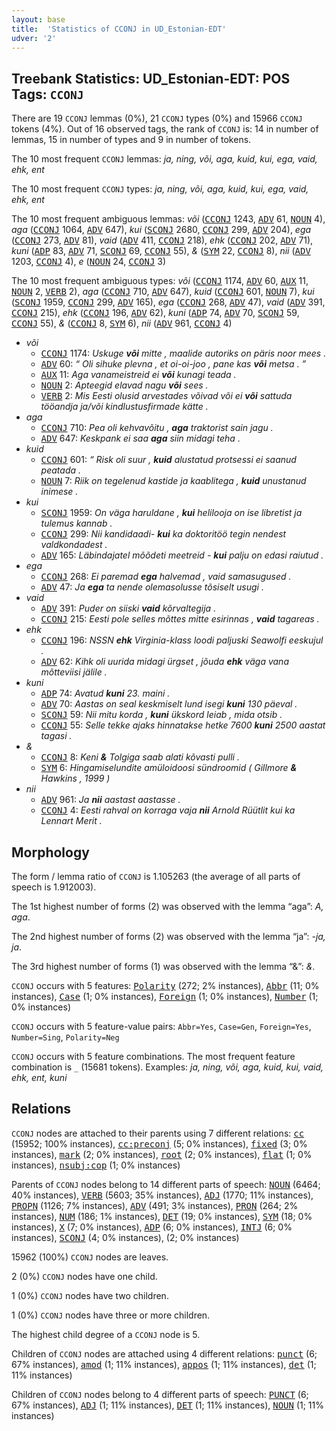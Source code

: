 ```yaml
---
layout: base
title:  'Statistics of CCONJ in UD_Estonian-EDT'
udver: '2'
---
```


## Treebank Statistics: UD_Estonian-EDT: POS Tags: `CCONJ`

There are 19 `CCONJ` lemmas (0%), 21 `CCONJ` types (0%) and 15966 `CCONJ` tokens (4%).
Out of 16 observed tags, the rank of `CCONJ` is: 14 in number of lemmas, 15 in number of types and 9 in number of tokens.

The 10 most frequent `CCONJ` lemmas: <em>ja, ning, või, aga, kuid, kui, ega, vaid, ehk, ent</em>

The 10 most frequent `CCONJ` types:  <em>ja, ning, või, aga, kuid, kui, ega, vaid, ehk, ent</em>

The 10 most frequent ambiguous lemmas: <em>või</em> (<tt><a href="et_edt-pos-CCONJ.html">CCONJ</a></tt> 1243, <tt><a href="et_edt-pos-ADV.html">ADV</a></tt> 61, <tt><a href="et_edt-pos-NOUN.html">NOUN</a></tt> 4), <em>aga</em> (<tt><a href="et_edt-pos-CCONJ.html">CCONJ</a></tt> 1064, <tt><a href="et_edt-pos-ADV.html">ADV</a></tt> 647), <em>kui</em> (<tt><a href="et_edt-pos-SCONJ.html">SCONJ</a></tt> 2680, <tt><a href="et_edt-pos-CCONJ.html">CCONJ</a></tt> 299, <tt><a href="et_edt-pos-ADV.html">ADV</a></tt> 204), <em>ega</em> (<tt><a href="et_edt-pos-CCONJ.html">CCONJ</a></tt> 273, <tt><a href="et_edt-pos-ADV.html">ADV</a></tt> 81), <em>vaid</em> (<tt><a href="et_edt-pos-ADV.html">ADV</a></tt> 411, <tt><a href="et_edt-pos-CCONJ.html">CCONJ</a></tt> 218), <em>ehk</em> (<tt><a href="et_edt-pos-CCONJ.html">CCONJ</a></tt> 202, <tt><a href="et_edt-pos-ADV.html">ADV</a></tt> 71), <em>kuni</em> (<tt><a href="et_edt-pos-ADP.html">ADP</a></tt> 83, <tt><a href="et_edt-pos-ADV.html">ADV</a></tt> 71, <tt><a href="et_edt-pos-SCONJ.html">SCONJ</a></tt> 69, <tt><a href="et_edt-pos-CCONJ.html">CCONJ</a></tt> 55), <em>&</em> (<tt><a href="et_edt-pos-SYM.html">SYM</a></tt> 22, <tt><a href="et_edt-pos-CCONJ.html">CCONJ</a></tt> 8), <em>nii</em> (<tt><a href="et_edt-pos-ADV.html">ADV</a></tt> 1203, <tt><a href="et_edt-pos-CCONJ.html">CCONJ</a></tt> 4), <em>e</em> (<tt><a href="et_edt-pos-NOUN.html">NOUN</a></tt> 24, <tt><a href="et_edt-pos-CCONJ.html">CCONJ</a></tt> 3)

The 10 most frequent ambiguous types:  <em>või</em> (<tt><a href="et_edt-pos-CCONJ.html">CCONJ</a></tt> 1174, <tt><a href="et_edt-pos-ADV.html">ADV</a></tt> 60, <tt><a href="et_edt-pos-AUX.html">AUX</a></tt> 11, <tt><a href="et_edt-pos-NOUN.html">NOUN</a></tt> 2, <tt><a href="et_edt-pos-VERB.html">VERB</a></tt> 2), <em>aga</em> (<tt><a href="et_edt-pos-CCONJ.html">CCONJ</a></tt> 710, <tt><a href="et_edt-pos-ADV.html">ADV</a></tt> 647), <em>kuid</em> (<tt><a href="et_edt-pos-CCONJ.html">CCONJ</a></tt> 601, <tt><a href="et_edt-pos-NOUN.html">NOUN</a></tt> 7), <em>kui</em> (<tt><a href="et_edt-pos-SCONJ.html">SCONJ</a></tt> 1959, <tt><a href="et_edt-pos-CCONJ.html">CCONJ</a></tt> 299, <tt><a href="et_edt-pos-ADV.html">ADV</a></tt> 165), <em>ega</em> (<tt><a href="et_edt-pos-CCONJ.html">CCONJ</a></tt> 268, <tt><a href="et_edt-pos-ADV.html">ADV</a></tt> 47), <em>vaid</em> (<tt><a href="et_edt-pos-ADV.html">ADV</a></tt> 391, <tt><a href="et_edt-pos-CCONJ.html">CCONJ</a></tt> 215), <em>ehk</em> (<tt><a href="et_edt-pos-CCONJ.html">CCONJ</a></tt> 196, <tt><a href="et_edt-pos-ADV.html">ADV</a></tt> 62), <em>kuni</em> (<tt><a href="et_edt-pos-ADP.html">ADP</a></tt> 74, <tt><a href="et_edt-pos-ADV.html">ADV</a></tt> 70, <tt><a href="et_edt-pos-SCONJ.html">SCONJ</a></tt> 59, <tt><a href="et_edt-pos-CCONJ.html">CCONJ</a></tt> 55), <em>&</em> (<tt><a href="et_edt-pos-CCONJ.html">CCONJ</a></tt> 8, <tt><a href="et_edt-pos-SYM.html">SYM</a></tt> 6), <em>nii</em> (<tt><a href="et_edt-pos-ADV.html">ADV</a></tt> 961, <tt><a href="et_edt-pos-CCONJ.html">CCONJ</a></tt> 4)


* <em>või</em>
  * <tt><a href="et_edt-pos-CCONJ.html">CCONJ</a></tt> 1174: <em>Uskuge <b>või</b> mitte , maalide autoriks on päris noor mees .</em>
  * <tt><a href="et_edt-pos-ADV.html">ADV</a></tt> 60: <em>“ Oli sihuke plevna , et oi-oi-joo , pane kas <b>või</b> metsa . ”</em>
  * <tt><a href="et_edt-pos-AUX.html">AUX</a></tt> 11: <em>Aga vanameistreid ei <b>või</b> kunagi teada .</em>
  * <tt><a href="et_edt-pos-NOUN.html">NOUN</a></tt> 2: <em>Apteegid elavad nagu <b>või</b> sees .</em>
  * <tt><a href="et_edt-pos-VERB.html">VERB</a></tt> 2: <em>Mis Eesti olusid arvestades võivad või ei <b>või</b> sattuda tööandja ja/või kindlustusfirmade kätte .</em>
* <em>aga</em>
  * <tt><a href="et_edt-pos-CCONJ.html">CCONJ</a></tt> 710: <em>Pea oli kehvavõitu , <b>aga</b> traktorist sain jagu .</em>
  * <tt><a href="et_edt-pos-ADV.html">ADV</a></tt> 647: <em>Keskpank ei saa <b>aga</b> siin midagi teha .</em>
* <em>kuid</em>
  * <tt><a href="et_edt-pos-CCONJ.html">CCONJ</a></tt> 601: <em>“ Risk oli suur , <b>kuid</b> alustatud protsessi ei saanud peatada .</em>
  * <tt><a href="et_edt-pos-NOUN.html">NOUN</a></tt> 7: <em>Riik on tegelenud kastide ja kaablitega , <b>kuid</b> unustanud inimese .</em>
* <em>kui</em>
  * <tt><a href="et_edt-pos-SCONJ.html">SCONJ</a></tt> 1959: <em>On väga haruldane , <b>kui</b> helilooja on ise libretist ja tulemus kannab .</em>
  * <tt><a href="et_edt-pos-CCONJ.html">CCONJ</a></tt> 299: <em>Nii kandidaadi- <b>kui</b> ka doktoritöö tegin nendest valdkondadest .</em>
  * <tt><a href="et_edt-pos-ADV.html">ADV</a></tt> 165: <em>Läbindajatel mõõdeti meetreid - <b>kui</b> palju on edasi raiutud .</em>
* <em>ega</em>
  * <tt><a href="et_edt-pos-CCONJ.html">CCONJ</a></tt> 268: <em>Ei paremad <b>ega</b> halvemad , vaid samasugused .</em>
  * <tt><a href="et_edt-pos-ADV.html">ADV</a></tt> 47: <em>Ja <b>ega</b> ta nende olemasolusse tõsiselt usugi .</em>
* <em>vaid</em>
  * <tt><a href="et_edt-pos-ADV.html">ADV</a></tt> 391: <em>Puder on siiski <b>vaid</b> kõrvaltegija .</em>
  * <tt><a href="et_edt-pos-CCONJ.html">CCONJ</a></tt> 215: <em>Eesti pole selles mõttes mitte esirinnas , <b>vaid</b> tagareas .</em>
* <em>ehk</em>
  * <tt><a href="et_edt-pos-CCONJ.html">CCONJ</a></tt> 196: <em>NSSN <b>ehk</b> Virginia-klass loodi paljuski Seawolfi eeskujul .</em>
  * <tt><a href="et_edt-pos-ADV.html">ADV</a></tt> 62: <em>Kihk oli uurida midagi ürgset , jõuda <b>ehk</b> väga vana mõtteviisi jälile .</em>
* <em>kuni</em>
  * <tt><a href="et_edt-pos-ADP.html">ADP</a></tt> 74: <em>Avatud <b>kuni</b> 23. maini .</em>
  * <tt><a href="et_edt-pos-ADV.html">ADV</a></tt> 70: <em>Aastas on seal keskmiselt lund isegi <b>kuni</b> 130 päeval .</em>
  * <tt><a href="et_edt-pos-SCONJ.html">SCONJ</a></tt> 59: <em>Nii mitu korda , <b>kuni</b> ükskord leiab , mida otsib .</em>
  * <tt><a href="et_edt-pos-CCONJ.html">CCONJ</a></tt> 55: <em>Selle tekke ajaks hinnatakse hetke 7600 <b>kuni</b> 2500 aastat tagasi .</em>
* <em>&</em>
  * <tt><a href="et_edt-pos-CCONJ.html">CCONJ</a></tt> 8: <em>Keni <b>&</b> Tolgiga saab alati kõvasti pulli .</em>
  * <tt><a href="et_edt-pos-SYM.html">SYM</a></tt> 6: <em>Hingamiselundite amüloidoosi sündroomid ( Gillmore <b>&</b> Hawkins , 1999 )</em>
* <em>nii</em>
  * <tt><a href="et_edt-pos-ADV.html">ADV</a></tt> 961: <em>Ja <b>nii</b> aastast aastasse .</em>
  * <tt><a href="et_edt-pos-CCONJ.html">CCONJ</a></tt> 4: <em>Eesti rahval on korraga vaja <b>nii</b> Arnold Rüütlit kui ka Lennart Merit .</em>

## Morphology

The form / lemma ratio of `CCONJ` is 1.105263 (the average of all parts of speech is 1.912003).

The 1st highest number of forms (2) was observed with the lemma “aga”: <em>A, aga</em>.

The 2nd highest number of forms (2) was observed with the lemma “ja”: <em>-ja, ja</em>.

The 3rd highest number of forms (1) was observed with the lemma “&”: <em>&</em>.

`CCONJ` occurs with 5 features: <tt><a href="et_edt-feat-Polarity.html">Polarity</a></tt> (272; 2% instances), <tt><a href="et_edt-feat-Abbr.html">Abbr</a></tt> (11; 0% instances), <tt><a href="et_edt-feat-Case.html">Case</a></tt> (1; 0% instances), <tt><a href="et_edt-feat-Foreign.html">Foreign</a></tt> (1; 0% instances), <tt><a href="et_edt-feat-Number.html">Number</a></tt> (1; 0% instances)

`CCONJ` occurs with 5 feature-value pairs: `Abbr=Yes`, `Case=Gen`, `Foreign=Yes`, `Number=Sing`, `Polarity=Neg`

`CCONJ` occurs with 5 feature combinations.
The most frequent feature combination is `_` (15681 tokens).
Examples: <em>ja, ning, või, aga, kuid, kui, vaid, ehk, ent, kuni</em>


## Relations

`CCONJ` nodes are attached to their parents using 7 different relations: <tt><a href="et_edt-dep-cc.html">cc</a></tt> (15952; 100% instances), <tt><a href="et_edt-dep-cc-preconj.html">cc:preconj</a></tt> (5; 0% instances), <tt><a href="et_edt-dep-fixed.html">fixed</a></tt> (3; 0% instances), <tt><a href="et_edt-dep-mark.html">mark</a></tt> (2; 0% instances), <tt><a href="et_edt-dep-root.html">root</a></tt> (2; 0% instances), <tt><a href="et_edt-dep-flat.html">flat</a></tt> (1; 0% instances), <tt><a href="et_edt-dep-nsubj-cop.html">nsubj:cop</a></tt> (1; 0% instances)

Parents of `CCONJ` nodes belong to 14 different parts of speech: <tt><a href="et_edt-pos-NOUN.html">NOUN</a></tt> (6464; 40% instances), <tt><a href="et_edt-pos-VERB.html">VERB</a></tt> (5603; 35% instances), <tt><a href="et_edt-pos-ADJ.html">ADJ</a></tt> (1770; 11% instances), <tt><a href="et_edt-pos-PROPN.html">PROPN</a></tt> (1126; 7% instances), <tt><a href="et_edt-pos-ADV.html">ADV</a></tt> (491; 3% instances), <tt><a href="et_edt-pos-PRON.html">PRON</a></tt> (264; 2% instances), <tt><a href="et_edt-pos-NUM.html">NUM</a></tt> (186; 1% instances), <tt><a href="et_edt-pos-DET.html">DET</a></tt> (19; 0% instances), <tt><a href="et_edt-pos-SYM.html">SYM</a></tt> (18; 0% instances), <tt><a href="et_edt-pos-X.html">X</a></tt> (7; 0% instances), <tt><a href="et_edt-pos-ADP.html">ADP</a></tt> (6; 0% instances), <tt><a href="et_edt-pos-INTJ.html">INTJ</a></tt> (6; 0% instances), <tt><a href="et_edt-pos-SCONJ.html">SCONJ</a></tt> (4; 0% instances),  (2; 0% instances)

15962 (100%) `CCONJ` nodes are leaves.

2 (0%) `CCONJ` nodes have one child.

1 (0%) `CCONJ` nodes have two children.

1 (0%) `CCONJ` nodes have three or more children.

The highest child degree of a `CCONJ` node is 5.

Children of `CCONJ` nodes are attached using 4 different relations: <tt><a href="et_edt-dep-punct.html">punct</a></tt> (6; 67% instances), <tt><a href="et_edt-dep-amod.html">amod</a></tt> (1; 11% instances), <tt><a href="et_edt-dep-appos.html">appos</a></tt> (1; 11% instances), <tt><a href="et_edt-dep-det.html">det</a></tt> (1; 11% instances)

Children of `CCONJ` nodes belong to 4 different parts of speech: <tt><a href="et_edt-pos-PUNCT.html">PUNCT</a></tt> (6; 67% instances), <tt><a href="et_edt-pos-ADJ.html">ADJ</a></tt> (1; 11% instances), <tt><a href="et_edt-pos-DET.html">DET</a></tt> (1; 11% instances), <tt><a href="et_edt-pos-NOUN.html">NOUN</a></tt> (1; 11% instances)

